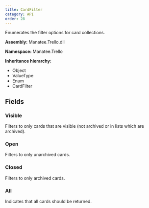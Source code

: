 ```yaml
---
title: CardFilter
category: API
order: 28
---
```


Enumerates the filter options for card collections.

**Assembly:** Manatee.Trello.dll

**Namespace:** Manatee.Trello

**Inheritance hierarchy:**

- Object
- ValueType
- Enum
- CardFilter

## Fields

### Visible

Filters to only cards that are visible (not archived or in lists which are archived).

### Open

Filters to only unarchived cards.

### Closed

Filters to only archived cards.

### All

Indicates that all cards should be returned.

